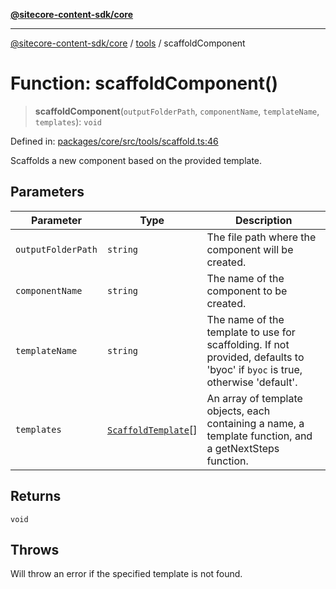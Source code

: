 [**@sitecore-content-sdk/core**](../../README.md)

***

[@sitecore-content-sdk/core](../../README.md) / [tools](../README.md) / scaffoldComponent

# Function: scaffoldComponent()

> **scaffoldComponent**(`outputFolderPath`, `componentName`, `templateName`, `templates`): `void`

Defined in: [packages/core/src/tools/scaffold.ts:46](https://github.com/Sitecore/xmc-jss-dev/blob/2e6668e53da88ec1fae89d8114202dfa302a9374/packages/core/src/tools/scaffold.ts#L46)

Scaffolds a new component based on the provided template.

## Parameters

| Parameter | Type | Description |
| ------ | ------ | ------ |
| `outputFolderPath` | `string` | The file path where the component will be created. |
| `componentName` | `string` | The name of the component to be created. |
| `templateName` | `string` | The name of the template to use for scaffolding. If not provided, defaults to 'byoc' if `byoc` is true, otherwise 'default'. |
| `templates` | [`ScaffoldTemplate`](../../config/type-aliases/ScaffoldTemplate.md)[] | An array of template objects, each containing a name, a template function, and a getNextSteps function. |

## Returns

`void`

## Throws

Will throw an error if the specified template is not found.
